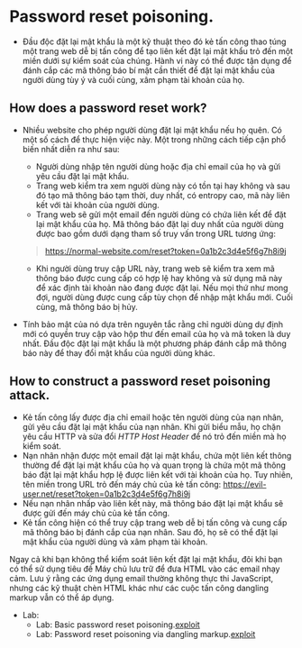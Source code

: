 # Password reset poisoning.

- Đầu độc đặt lại mật khẩu là một kỹ thuật theo đó kẻ tấn công thao túng một trang web dễ bị tấn công để tạo liên kết đặt lại mật khẩu trỏ đến một miền dưới sự kiểm soát của chúng. Hành vi này có thể được tận dụng để đánh cắp các mã thông báo bí mật cần thiết để đặt lại mật khẩu của người dùng tùy ý và cuối cùng, xâm phạm tài khoản của họ.

## How does a password reset work?

- Nhiều website cho phép người dùng đặt lại mật khẩu nếu họ quên. Có một số cách để thực hiện việc này. Một trong những cách tiếp cận phổ biến nhất diễn ra như sau:

	+ Người dùng nhập tên người dùng hoặc địa chỉ email của họ và gửi yêu cầu đặt lại mật khẩu.
	+ Trang web kiểm tra xem người dùng này có tồn tại hay không và sau đó tạo mã thông báo tạm thời, duy nhất, có entropy cao, mã này liên kết với tài khoản của người dùng.
	+ Trang web sẽ gửi một email đến người dùng có chứa liên kết để đặt lại mật khẩu của họ. Mã thông báo đặt lại duy nhất của người dùng được bao gồm dưới dạng tham số truy vấn trong URL tương ứng:

	> https://normal-website.com/reset?token=0a1b2c3d4e5f6g7h8i9j

	+ Khi người dùng truy cập URL này, trang web sẽ kiểm tra xem mã thông báo được cung cấp có hợp lệ hay không và sử dụng mã này để xác định tài khoản nào đang được đặt lại. Nếu mọi thứ như mong đợi, người dùng được cung cấp tùy chọn để nhập mật khẩu mới. Cuối cùng, mã thông báo bị hủy.

- Tính bảo mật của nó dựa trên nguyên tắc rằng chỉ người dùng dự định mới có quyền truy cập vào hộp thư đến email của họ và mã token là duy nhất. Đầu độc đặt lại mật khẩu là một phương pháp đánh cắp mã thông báo này để thay đổi mật khẩu của người dùng khác.

## How to construct a password reset poisoning attack.

- Kẻ tấn công lấy được địa chỉ email hoặc tên người dùng của nạn nhân, gửi yêu cầu đặt lại mật khẩu của nạn nhân. Khi gửi biểu mẫu, họ chặn yêu cầu HTTP và sửa đổi *HTTP Host Header* để nó trỏ đến miền mà họ kiểm soát.
- Nạn nhân nhận được một email đặt lại mật khẩu, chứa một liên kết thông thường để đặt lại mật khẩu của họ và quan trọng là chứa một mã thông báo đặt lại mật khẩu hợp lệ được liên kết với tài khoản của họ. Tuy nhiên, tên miền trong URL trỏ đến máy chủ của kẻ tấn công: https://evil-user.net/reset?token=0a1b2c3d4e5f6g7h8i9j
- Nếu nạn nhân nhấp vào liên kết này, mã thông báo đặt lại mật khẩu sẽ được gửi đến máy chủ của kẻ tấn công.
- Kẻ tấn công hiện có thể truy cập trang web dễ bị tấn công và cung cấp mã thông báo bị đánh cắp của nạn nhân. Sau đó, họ sẽ có thể đặt lại mật khẩu của người dùng và xâm phạm tài khoản.

Ngay cả khi bạn không thể kiểm soát liên kết đặt lại mật khẩu, đôi khi bạn có thể sử dụng tiêu đề Máy chủ lưu trữ để đưa HTML vào các email nhạy cảm. Lưu ý rằng các ứng dụng email thường không thực thi JavaScript, nhưng các kỹ thuật chèn HTML khác như các cuộc tấn công dangling markup vẫn có thể áp dụng.

- Lab:
	+ Lab: Basic password reset poisoning.[exploit](exploit/lab1.py)
	+ Lab: Password reset poisoning via dangling markup.[exploit](exploit/lab2.py)